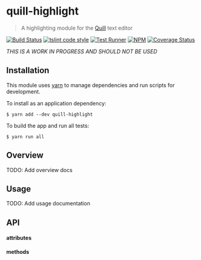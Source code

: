 # quill-highlight

> A highlighting module for the [Quill](https://quilljs.com/) text editor

[![Build Status](https://travis-ci.org/jmquigley/quill-highlight.svg?branch=master)](https://travis-ci.org/jmquigley/quill-highlight)
[![tslint code style](https://img.shields.io/badge/code_style-TSlint-5ed9c7.svg)](https://palantir.github.io/tslint/)
[![Test Runner](https://img.shields.io/badge/testing-ava-blue.svg)](https://github.com/avajs/ava)
[![NPM](https://img.shields.io/npm/v/quill-highlight.svg)](https://www.npmjs.com/package/quill-highlight)
[![Coverage Status](https://coveralls.io/repos/github/jmquigley/quill-highlight/badge.svg?branch=master)](https://coveralls.io/github/jmquigley/quill-highlight?branch=master)

*THIS IS A WORK IN PROGRESS AND SHOULD NOT BE USED*

## Installation

This module uses [yarn](https://yarnpkg.com/en/) to manage dependencies and run scripts for development.

To install as an application dependency:
```
$ yarn add --dev quill-highlight
```

To build the app and run all tests:
```
$ yarn run all
```

## Overview
TODO: Add overview docs

## Usage
TODO: Add usage documentation

## API

#### attributes

#### methods
